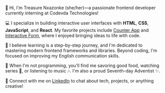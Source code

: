 👋 Hi, I'm Treasure Nxazonke (she/her)—a passionate frontend developer currently interning at Codevda Technologies!

💻 I specialize in building interactive user interfaces with **HTML**, **CSS**, **JavaScript**, and **React**. My favorite projects include [Counter App](https://treasure05nxazonke-art.github.io/Counter-App/) and [Interactive Form](https://treasure05nxazonke-art.github.io/interactive-form/), where I enjoyed bringing ideas to life with code.

🎯 I believe learning is a step-by-step journey, and I'm dedicated to mastering modern frontend frameworks and libraries. Beyond coding, I'm focused on improving my English communication skills.

🍲 When I'm not programming, you'll find me savoring good food, watching series 🍿, or listening to music 🎶. I'm also a proud Seventh-day Adventist ✨.

🤝 Connect with me on [LinkedIn](https://www.linkedin.com/in/treasure-nxazonke-a20184370) to chat about tech, projects, or anything creative!

